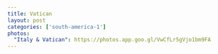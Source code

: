 ```yaml
---
title: Vatican
layout: post
categories: ['south-america-1']
photos:
  "Italy & Vatican": https://photos.app.goo.gl/VwCfLr5gVjo1bm9FA
---
```

